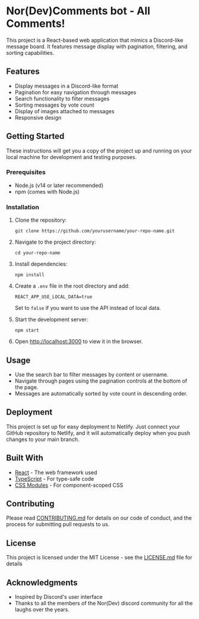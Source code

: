 # Nor(Dev)Comments bot - All Comments!

This project is a React-based web application that mimics a Discord-like message board. It features message display with pagination, filtering, and sorting capabilities.

## Features

- Display messages in a Discord-like format
- Pagination for easy navigation through messages
- Search functionality to filter messages
- Sorting messages by vote count
- Display of images attached to messages
- Responsive design

## Getting Started

These instructions will get you a copy of the project up and running on your local machine for development and testing purposes.

### Prerequisites

- Node.js (v14 or later recommended)
- npm (comes with Node.js)

### Installation

1. Clone the repository:
   ```
   git clone https://github.com/yourusername/your-repo-name.git
   ```

2. Navigate to the project directory:
   ```
   cd your-repo-name
   ```

3. Install dependencies:
   ```
   npm install
   ```

4. Create a `.env` file in the root directory and add:
   ```
   REACT_APP_USE_LOCAL_DATA=true
   ```
   Set to `false` if you want to use the API instead of local data.

5. Start the development server:
   ```
   npm start
   ```

6. Open [http://localhost:3000](http://localhost:3000) to view it in the browser.

## Usage

- Use the search bar to filter messages by content or username.
- Navigate through pages using the pagination controls at the bottom of the page.
- Messages are automatically sorted by vote count in descending order.

## Deployment

This project is set up for easy deployment to Netlify. Just connect your GitHub repository to Netlify, and it will automatically deploy when you push changes to your main branch.

## Built With

- [React](https://reactjs.org/) - The web framework used
- [TypeScript](https://www.typescriptlang.org/) - For type-safe code
- [CSS Modules](https://github.com/css-modules/css-modules) - For component-scoped CSS

## Contributing

Please read [CONTRIBUTING.md](CONTRIBUTING.md) for details on our code of conduct, and the process for submitting pull requests to us.

## License

This project is licensed under the MIT License - see the [LICENSE.md](LICENSE.md) file for details

## Acknowledgments

- Inspired by Discord's user interface
- Thanks to all the members of the Nor(Dev) discord community for all the laughs over the years.
